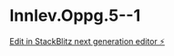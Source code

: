 # Innlev.Oppg.5--1

[Edit in StackBlitz next generation editor ⚡️](https://stackblitz.com/~/github.com/Claudia2305/Innlev.Oppg.5--1)